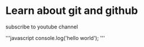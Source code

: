 # Learn about git and github

subscribe to youtube channel

'''javascript
console.log('hello world');
'''